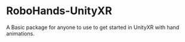 # RoboHands-UnityXR
A Basic package for anyone to use to get started in UnityXR with hand animations.
